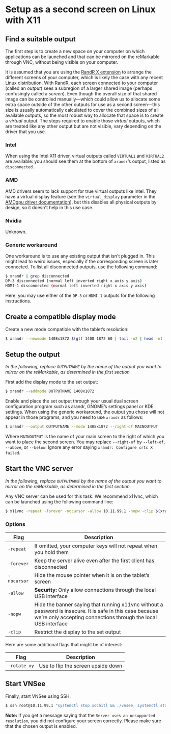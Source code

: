 # Setup as a second screen on Linux with X11

## Find a suitable output

The first step is to create a new space on your computer on which applications can be launched and that can be mirrored on the reMarkable through VNC, without being visible on your computer.

It is assumed that you are using the [RandR X extension](https://www.x.org/releases/current/doc/randrproto/randrproto.txt) to arrange the different screens of your computer, which is likely the case with any recent Linux distribution.
With RandR, each screen connected to your computer (called an _output_) sees a subregion of a larger shared image (perhaps confusingly called a _screen_).
Even though the overall size of that shared image can be controlled manually—which could allow us to allocate some extra space outside of the other outputs for use as a second screen—this size is usually automatically calculated to cover the combined sizes of all available outputs, so the most robust way to allocate that space is to create a _virtual_ output.
The steps required to enable those _virtual_ outputs, which are treated like any other output but are not visible, vary depending on the driver that you use.

### Intel

When using the Intel X11 driver, virtual outputs called `VIRTUAL1` and `VIRTUAL2` are available: you should see them at the bottom of `xrandr`’s output, listed as `disconnected`.

### AMD

AMD drivers seem to lack support for true virtual outputs like Intel.
They have a virtual display feature (see the `virtual_display` parameter in the [AMDgpu driver documentation](https://dri.freedesktop.org/docs/drm/gpu/amdgpu.html)), but this disables all physical outputs by design, so it doesn't help in this use case.

### Nvidia

Unknown.

### Generic workaround

One workaround is to use any existing output that isn't plugged in.
This might lead to weird issues, especially if the corresponding screen is later connected.
To list all disconnected outputs, use the following command:

```sh
$ xrandr | grep disconnected
DP-3 disconnected (normal left inverted right x axis y axis)
HDMI-1 disconnected (normal left inverted right x axis y axis)
```

Here, you may use either of the `DP-3` or `HDMI-1` outputs for the following instructions.

## Create a compatible display mode

Create a new mode compatible with the tablet’s resolution:

```sh
$ xrandr --newmode 1408x1872 $(gtf 1408 1872 60 | tail -n2 | head -n1 | tr -s ' ' | cut -d' ' -f4-)
```

## Setup the output

_In the following, replace `OUTPUTNAME` by the name of the output you want to mirror on the reMarkable, as determined in the first section._

First add the display mode to the set output:

```sh
$ xrandr --addmode OUTPUTNAME 1408x1872
```

Enable and place the set output through your usual dual screen configuration program such as arandr, GNOME’s settings panel or KDE settings.
When using the generic workaround, the output you chose will not appear in those programs, and you need to use `xrandr` as follows:

```sh
$ xrandr --output OUTPUTNAME --mode 1408x1872 --right-of MAINOUTPUT
```

Where `MAINOUTPUT` is the name of your main screen to the right of which you want to place the second screen.
You may replace `--right-of` by `--left-of`, `--above`, or `--below`.
Ignore any error saying `xrandr: Configure crtc X failed`.

## Start the VNC server

_In the following, replace `OUTPUTNAME` by the name of the output you want to mirror on the reMarkable, as determined in the first section._

Any VNC server can be used for this task.
We recommend x11vnc, which can be launched using the following command line:

```sh
$ x11vnc -repeat -forever -nocursor -allow 10.11.99.1 -nopw -clip $(xrandr | perl -n -e'/OUTPUTNAME .*?(\d+x\d+\+\d+\+\d+)/ && print $1')
```

### Options

Flag         | Description
----         | -----------
`-repeat`    | If omitted, your computer keys will not repeat when you hold them
`-forever`   | Keep the server alive even after the first client has disconnected
`-nocursor`  | Hide the mouse pointer when it is on the tablet’s screen
`-allow`     | **Security:** Only allow connections through the local USB interface
`-nopw`      | Hide the banner saying that running x11vnc without a password is insecure. It is safe in this case because we’re only accepting connections through the local USB interface
`-clip`      | Restrict the display to the set output

Here are some additional flags that might be of interest:

Flag         | Description
----         | -----------
`-rotate xy` | Use to flip the screen upside down

## Start VNSee

Finally, start VNSee using SSH.

```sh
$ ssh root@10.11.99.1 "systemctl stop xochitl && ./vnsee; systemctl start xochitl"
```

**Note:** If you get a message saying that the `Server uses an unsupported resolution`, you did not configure your screen correctly.
Please make sure that the chosen output is enabled.
